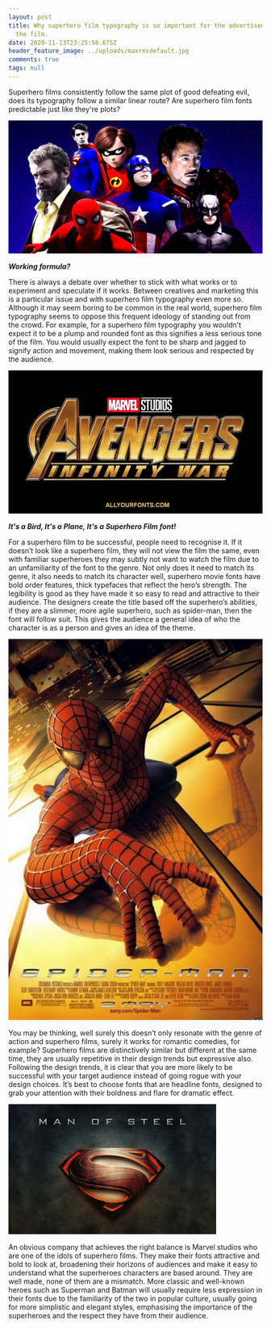 ```yaml
---
layout: post
title: Why superhero film typography is so important for the advertisement of
  the film.
date: 2020-11-13T23:25:58.675Z
header_feature_image: ../uploads/maxresdefault.jpg
comments: true
tags: null
---
```

Superhero films consistently follow the same plot of good defeating evil, does its typography follow a similar linear route? Are superhero film fonts predictable just like they're plots?

![](../uploads/12bc595dc6fa1d51a90d436607d76df1df-07-superhero-movies-ranked.rsocial.w1200.jpg)

***Working formula?*** 

There is always a debate over whether to stick with what works or to experiment and speculate if it works. Between creatives and marketing this is a particular issue and with superhero film typography even more so. Although it may seem boring to be common in the real world, superhero film typography seems to oppose this frequent ideology of standing out from the crowd. For example, for a superhero film typography you wouldn’t expect it to be a plump and rounded font as this signifies a less serious tone of the film. You would usually expect the font to be sharp and jagged to signify action and movement, making them look serious and respected by the audience.

![](../uploads/avengers-infinity-war-font-family-free-download.jpg)

***It's a Bird, It's a Plane, It's a Superhero Film font!***

For a superhero film to be successful, people need to recognise it. If it doesn’t look like a superhero film, they will not view the film the same, even with familiar superheroes they may subtly not want to watch the film due to an unfamiliarity of the font to the genre. Not only does it need to match its genre, it also needs to match its character well, superhero movie fonts have bold order features, thick typefaces that reflect the hero’s strength. The legibility is good as they have made it so easy to read and attractive to their audience. The designers create the title based off the superhero’s abilities, if they are a slimmer, more agile superhero, such as spider-man, then the font will follow suit. This gives the audience a general idea of who the character is as a person and gives an idea of the theme. 

![](../uploads/spider-man-poster.jpg)



You may be thinking, well surely this doesn’t only resonate with the genre of action and superhero films, surely it works for romantic comedies, for example? Superhero films are distinctively similar but different at the same time, they are usually repetitive in their design trends but expressive also. Following the design trends, it is clear that you are more likely to be successful with your target audience instead of going rogue with your design choices. It’s best to choose fonts that are headline fonts, designed to grab your attention with their boldness and flare for dramatic effect. 

![](../uploads/image1.jpg)

An obvious company that achieves the right balance is Marvel studios who are one of the idols of superhero films. They make their fonts attractive and bold to look at, broadening their horizons of audiences and make it easy to understand what the superheroes characters are based around. They are well made, none of them are a mismatch. More classic and well-known heroes such as Superman and Batman will usually require less expression in their fonts due to the familiarity of the two in popular culture, usually going for more simplistic and elegant styles, emphasising the importance of the superheroes and the respect they have from their audience.